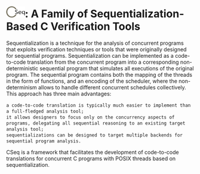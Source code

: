 


# <img src="logo.png" width="50">: A Family of Sequentialization-Based C Verification Tools

Sequentialization is a technique for the analysis of concurrent programs that exploits verification techniques or tools that were originally designed for sequential programs. Sequentialization can be implemented as a code-to-code translation from the concurrent program into a corresponding non-deterministic sequential program that simulates all executions of the original program. The sequential program contains both the mapping of the threads in the form of functions, and an encoding of the scheduler, where the non-determinism allows to handle different concurrent schedules collectively.
This approach has three main advantages:

    a code-to-code translation is typically much easier to implement than a full-fledged analysis tool;
    it allows designers to focus only on the concurrency aspects of programs, delegating all sequential reasoning to an existing target analysis tool;
    sequentializations can be designed to target multiple backends for sequential program analysis.

CSeq is a framework that facilitates the development of code-to-code translations for concurrent C programs with POSIX threads based on sequentialization. 
